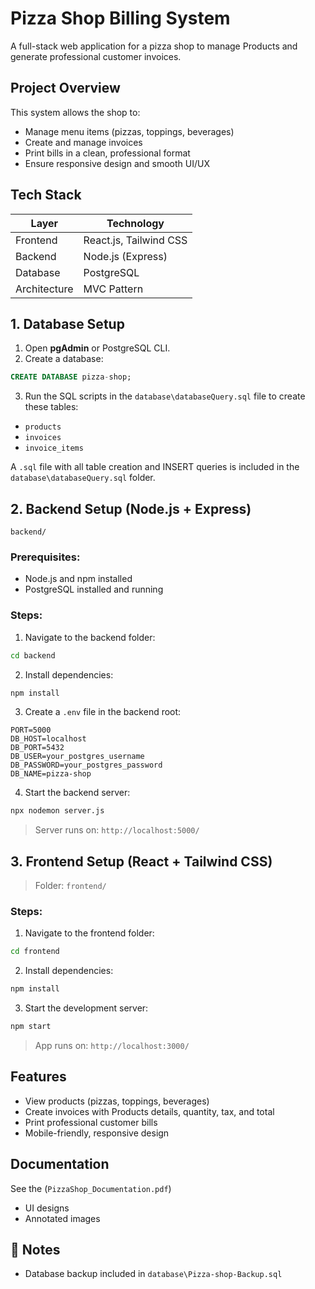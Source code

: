 #  Pizza Shop Billing System

A full-stack web application for a pizza shop to manage Products and generate professional customer invoices.

##  Project Overview

This system allows the shop to:

- Manage menu items (pizzas, toppings, beverages)
- Create and manage invoices
- Print bills in a clean, professional format
- Ensure responsive design and smooth UI/UX


##  Tech Stack

| Layer       | Technology              |
|-------------|-------------------------|
| Frontend    | React.js, Tailwind CSS  |
| Backend     | Node.js (Express)       |
| Database    | PostgreSQL              |
| Architecture| MVC Pattern             |


##  1. Database Setup

1. Open **pgAdmin** or PostgreSQL CLI.
2. Create a database:

```sql
CREATE DATABASE pizza-shop;
```

3. Run the SQL scripts in the `database\databaseQuery.sql` file to create these tables:

- `products`
- `invoices`
- `invoice_items`

A `.sql` file with all table creation and INSERT queries is included in the `database\databaseQuery.sql` folder.


## 2. Backend Setup (Node.js + Express)

`backend/`

### Prerequisites:

- Node.js and npm installed
- PostgreSQL installed and running

### Steps:

1. Navigate to the backend folder:

```bash
cd backend
```

2. Install dependencies:

```bash
npm install
```

3. Create a `.env` file in the backend root:

```env
PORT=5000
DB_HOST=localhost
DB_PORT=5432
DB_USER=your_postgres_username
DB_PASSWORD=your_postgres_password
DB_NAME=pizza-shop
```

4. Start the backend server:

```bash
npx nodemon server.js
```

> Server runs on: `http://localhost:5000/`


##  3. Frontend Setup (React + Tailwind CSS)

>  Folder: `frontend/`

### Steps:

1. Navigate to the frontend folder:

```bash
cd frontend
```

2. Install dependencies:

```bash
npm install
```

3. Start the development server:

```bash
npm start
```

> App runs on: `http://localhost:3000/`


## Features

- View products (pizzas, toppings, beverages)
- Create invoices with Products details, quantity, tax, and total
- Print professional customer bills
- Mobile-friendly, responsive design


## Documentation

See the (`PizzaShop_Documentation.pdf`) 

- UI designs
- Annotated images



## 📌 Notes

- Database backup included in `database\Pizza-shop-Backup.sql`


